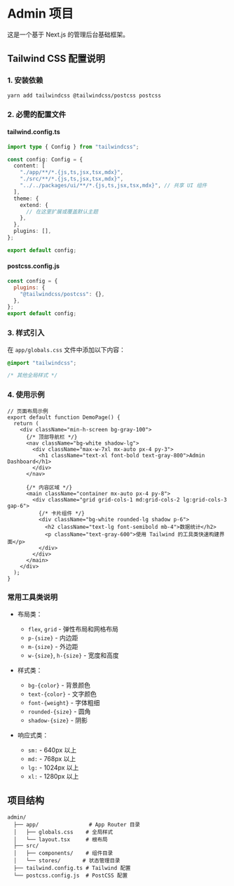 # Admin 项目

这是一个基于 Next.js 的管理后台基础框架。

## Tailwind CSS 配置说明

### 1. 安装依赖

```bash
yarn add tailwindcss @tailwindcss/postcss postcss
```

### 2. 必需的配置文件

#### tailwind.config.ts
```typescript
import type { Config } from "tailwindcss";

const config: Config = {
  content: [
    "./app/**/*.{js,ts,jsx,tsx,mdx}",
    "./src/**/*.{js,ts,jsx,tsx,mdx}",
    "../../packages/ui/**/*.{js,ts,jsx,tsx,mdx}", // 共享 UI 组件
  ],
  theme: {
    extend: {
      // 在这里扩展或覆盖默认主题
    },
  },
  plugins: [],
};

export default config;
```

#### postcss.config.js
```javascript
const config = {
  plugins: {
    "@tailwindcss/postcss": {},
  },
};
export default config;
```

### 3. 样式引入

在 `app/globals.css` 文件中添加以下内容：

```css
@import "tailwindcss";

/* 其他全局样式 */
```

### 4. 使用示例

```tsx
// 页面布局示例
export default function DemoPage() {
  return (
    <div className="min-h-screen bg-gray-100">
      {/* 顶部导航栏 */}
      <nav className="bg-white shadow-lg">
        <div className="max-w-7xl mx-auto px-4 py-3">
          <h1 className="text-xl font-bold text-gray-800">Admin Dashboard</h1>
        </div>
      </nav>
      
      {/* 内容区域 */}
      <main className="container mx-auto px-4 py-8">
        <div className="grid grid-cols-1 md:grid-cols-2 lg:grid-cols-3 gap-6">
          {/* 卡片组件 */}
          <div className="bg-white rounded-lg shadow p-6">
            <h2 className="text-lg font-semibold mb-4">数据统计</h2>
            <p className="text-gray-600">使用 Tailwind 的工具类快速构建界面</p>
          </div>
        </div>
      </main>
    </div>
  );
}
```

### 常用工具类说明

- 布局类：
  - `flex`, `grid` - 弹性布局和网格布局
  - `p-{size}` - 内边距
  - `m-{size}` - 外边距
  - `w-{size}`, `h-{size}` - 宽度和高度

- 样式类：
  - `bg-{color}` - 背景颜色
  - `text-{color}` - 文字颜色
  - `font-{weight}` - 字体粗细
  - `rounded-{size}` - 圆角
  - `shadow-{size}` - 阴影

- 响应式类：
  - `sm:` - 640px 以上
  - `md:` - 768px 以上
  - `lg:` - 1024px 以上
  - `xl:` - 1280px 以上


## 项目结构

```
admin/
  ├── app/                # App Router 目录
  │   ├── globals.css    # 全局样式
  │   └── layout.tsx     # 根布局
  ├── src/
  │   ├── components/    # 组件目录
  │   └── stores/       # 状态管理目录
  ├── tailwind.config.ts # Tailwind 配置
  └── postcss.config.js  # PostCSS 配置
```